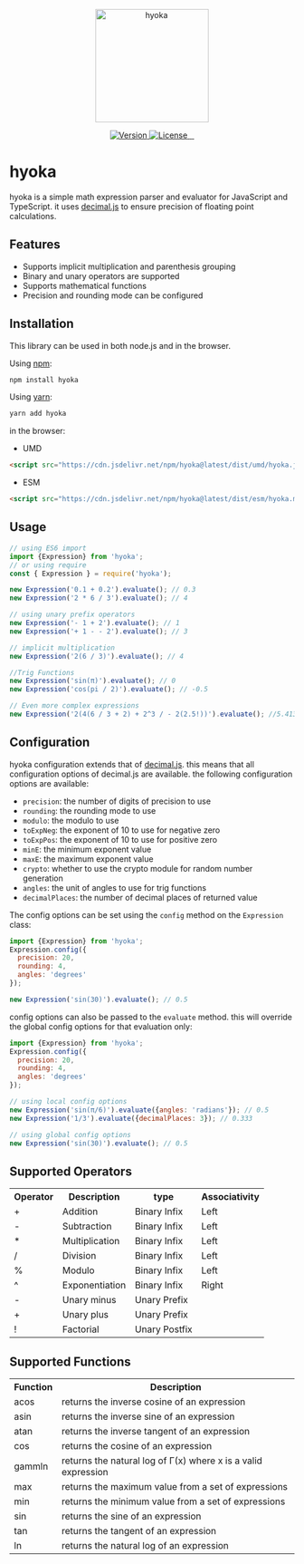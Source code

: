 <p align="center">
  <img src="https://raw.githubusercontent.com/olamide203/hyoka/520a6acfac8c05aceaf2c58898c977ffc06e5d55/.github/assets/logo.svg" alt="hyoka" height="200"/>
</p>

<p align="center">
  <a href="https://www.npmjs.com/package/hyoka" target="_blank">
  <img src="https://img.shields.io/npm/v/hyoka.svg" alt="Version"/>
  </a>
  <a href="https://github.com/olamide203/hyoka/blob/main/LICENSE" target="_blank">
  <img src="https://img.shields.io/badge/License-MIT-yellow.svg" alt="License"/>
  </a>
  <a href="https://github.com/olamide203/hyoka/releases" target="_blank">
  <img src="https://img.shields.io/github/v/release/olamide203/hyoka?" alt=""/>
  </a>
    <a href="https://github.com/olamide203/hyoka/actions" target="_blank">
  <img src="https://github.com/olamide203/hyoka/workflows/CI/badge.svg" alt=""/>
  </a>
  <a href="http://commitizen.github.io/cz-cli/" target="_blank">
  <img src="https://img.shields.io/badge/commitizen-friendly-brightgreen.svg" alt=""/>
  </a>
</p>

<!-- description -->
# hyoka
hyoka is a simple math expression parser and evaluator for JavaScript and TypeScript. it uses [decimal.js](https://mikemcl.github.io/decimal.js/) to ensure precision of floating point calculations.

## Features
- Supports implicit multiplication and parenthesis grouping
- Binary and unary operators are supported
- Supports mathematical functions
- Precision and rounding mode can be configured
## Installation

This library can be used in both node.js and in the browser.

Using [npm](https://www.npmjs.com/package/@olamide203/hyoka):

```bash
npm install hyoka
```

Using [yarn](https://yarnpkg.com/en/package/@olamide203/hyoka):

```bash
yarn add hyoka
```

in the browser:
- UMD
```html
<script src="https://cdn.jsdelivr.net/npm/hyoka@latest/dist/umd/hyoka.js"></script>
```
- ESM
```html
<script src="https://cdn.jsdelivr.net/npm/hyoka@latest/dist/esm/hyoka.mjs" type="module"></script>
```


## Usage

```js
// using ES6 import
import {Expression} from 'hyoka';
// or using require
const { Expression } = require('hyoka');
```

```js
new Expression('0.1 + 0.2').evaluate(); // 0.3
new Expression('2 * 6 / 3').evaluate(); // 4

// using unary prefix operators
new Expression('- 1 + 2').evaluate(); // 1
new Expression('+ 1 - - 2').evaluate(); // 3

// implicit multiplication
new Expression('2(6 / 3)').evaluate(); // 4

//Trig Functions
new Expression('sin(π)').evaluate(); // 0
new Expression('cos(pi / 2)').evaluate(); // -0.5

// Even more complex expressions
new Expression('2(4(6 / 3 + 2) + 2^3 / - 2(2.5!))').evaluate(); //5.413192236417259652
```
## Configuration

hyoka configuration extends that of [decimal.js](https://mikemcl.github.io/decimal.js/). this means that all configuration options of decimal.js are available. the following configuration options are available:
- `precision`: the number of digits of precision to use
- `rounding`: the rounding mode to use
- `modulo`: the modulo to use
- `toExpNeg`: the exponent of 10 to use for negative zero
- `toExpPos`: the exponent of 10 to use for positive zero
- `minE`: the minimum exponent value
- `maxE`: the maximum exponent value
- `crypto`: whether to use the crypto module for random number generation
- `angles`: the unit of angles to use for trig functions
- `decimalPlaces`: the number of decimal places of returned value
  
The config options can be set using the `config` method on the `Expression` class:


```js
import {Expression} from 'hyoka';
Expression.config({
  precision: 20,
  rounding: 4,
  angles: 'degrees'
});

new Expression('sin(30)').evaluate(); // 0.5
```

config options can also be passed to the `evaluate` method. this will override the global config options for that evaluation only:

```js
import {Expression} from 'hyoka';
Expression.config({
  precision: 20,
  rounding: 4,
  angles: 'degrees'
});

// using local config options
new Expression('sin(π/6)').evaluate({angles: 'radians'}); // 0.5
new Expression('1/3').evaluate({decimalPlaces: 3}); // 0.333

// using global config options
new Expression('sin(30)').evaluate(); // 0.5
```
## Supported Operators
<table>
  <tr>
    <th>Operator</th>
    <th>Description</th>
    <th>type</th>
    <th>Associativity</th>
  </tr>
  <tr>
    <td>+</td>
    <td>Addition</td>
    <td>Binary Infix</td>
    <td>Left</td>
  </tr>
  <tr>
    <td>-</td>
    <td>Subtraction</td>
    <td>Binary Infix</td>
    <td>Left</td>
  </tr>
  <tr>
    <td>*</td>
    <td>Multiplication</td>
    <td>Binary Infix</td>
    <td>Left</td>
  </tr>
  <tr>
    <td>/</td>
    <td>Division</td>
    <td>Binary Infix</td>
    <td>Left</td>
  </tr>
  <tr>
    <td>%</td>
    <td>Modulo</td>
    <td>Binary Infix</td>
    <td>Left</td>
  </tr>
  <tr>
    <td>^</td>
    <td>Exponentiation</td>
    <td>Binary Infix</td>
    <td>Right</td>
  </tr>
  <tr>
    <td>-</td>
    <td>Unary minus</td>
    <td>Unary Prefix</td>
    <td></td>
  </tr>
  <tr>
    <td>+</td>
    <td>Unary plus</td>
    <td>Unary Prefix</td>
    <td></td>
  </tr>
  <tr>
    <td>!</td>
    <td>Factorial</td>
    <td>Unary Postfix</td>
    <td></td>
  </tr>
</table>

## Supported Functions
<table>
  <tr>
    <th>Function</th>
    <th>Description</th>
  </tr>
  <tr>
    <td>acos</td>
    <td>returns the inverse cosine of an expression</td>
  </tr>
  <tr>
    <td>asin</td>
    <td>returns the inverse sine of an expression</td>
  </tr>
  <tr>
    <td>atan</td>
    <td>returns the inverse tangent of an expression</td>
  </tr>
  <tr>
    <td>cos</td>
    <td>returns the cosine of an expression</td>
  </tr>
  <tr>
    <td>gammln</td>
    <td>returns the natural log of Γ(x) where x is a valid expression</td>
  </tr>
  <tr>
    <td>max</td>
    <td>returns the maximum value from a set of expressions</td>
  </tr>
  <tr>
    <td>min</td>
    <td>returns the minimum value from a set of expressions</td>
  </tr>
  <tr>
    <td>sin</td>
    <td>returns the sine of an expression</td>
  </tr>
  <tr>
    <td>tan</td>
    <td>returns the tangent of an expression</td>
  </tr>
  <tr>
    <td>ln</td>
    <td>returns the natural log of an expression</td>
  </tr>
</table>
